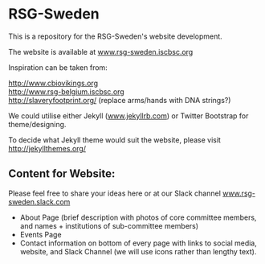 # RSG-Sweden

This is a repository for the RSG-Sweden's website development. </br>

The website is available at www.rsg-sweden.iscbsc.org </br>

Inspiration can be taken from: </br>

http://www.cbiovikings.org </br>
http://www.rsg-belgium.iscbsc.org </br>
http://slaveryfootprint.org/ (replace arms/hands with DNA strings?) </br>

We could utilise either Jekyll (www.jekyllrb.com) or Twitter Bootstrap for theme/designing. </br>

To decide what Jekyll theme would suit the website, please visit http://jekyllthemes.org/

## Content for Website:

Please feel free to share your ideas here or at our Slack channel www.rsg-sweden.slack.com

- About Page (brief description with photos of core committee members, and names + institutions of sub-committee members)
- Events Page
- Contact information on bottom of every page with links to social media, website, and Slack Channel (we will use icons rather than lengthy text).



